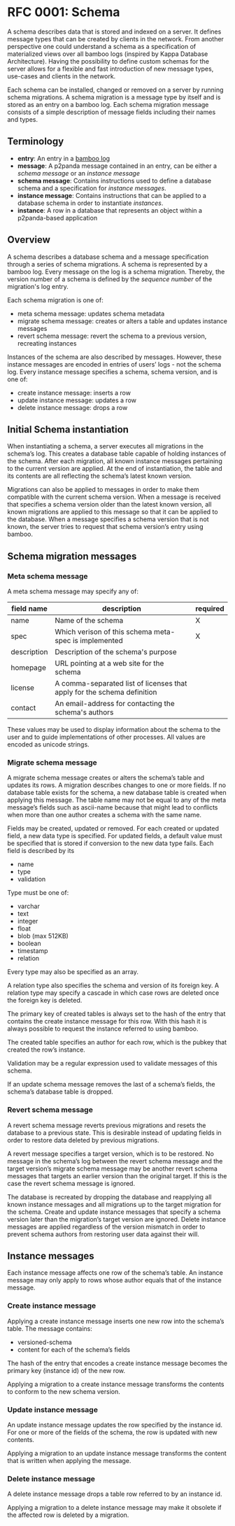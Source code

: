 # RFC 0001: Schema

A schema describes data that is stored and indexed on a server. It defines  message types that can be created by clients in the network. From another perspective one could understand a schema as a specification of materialized views over all bamboo logs (inspired by Kappa Database Architecture). Having the possibility to define custom schemas for the server allows for a flexible and fast introduction of new message types, use-cases and clients in the network.

Each schema can be installed, changed or removed on a server by running schema migrations. A schema migration is a message type by itself and is stored as an entry on a bamboo log. Each schema migration message consists of a simple description of message fields including their names and types.

## Terminology

- **entry**: An entry in a [bamboo log](https://github.com/AljoschaMeyer/bamboo)
- **message**: A p2panda message contained in an entry, can be either a *schema message* or an *instance message*
- **schema message**: Contains instructions used to define a database schema and a specification for *instance messages*.
- **instance message**: Contains instructions that can be applied to a database schema in order to instantiate *instances*.
- **instance**: A row in a database that represents an object within a p2panda-based application

## Overview

A schema describes a database schema and a message specification through a series of schema migrations. A schema is represented by a bamboo log. Every message on the log is a schema migration. Thereby, the version number of a schema is defined by the *sequence number* of the migration's log entry.

Each schema migration is one of:

- meta schema message: updates schema metadata
- migrate schema message: creates or alters a table and updates instance messages
- revert schema message: revert the schema to a previous version, recreating instances

Instances of the schema are also described by messages. However, these instance messages are encoded in entries of users’ logs - not the schema log. Every instance message specifies a schema, schema version, and is one of:

- create instance message: inserts a row
- update instance message: updates a row
- delete instance message: drops a row

## Initial Schema instantiation

When instantiating a schema, a server executes all migrations in the schema’s log. This creates a database table capable of holding instances of the schema. After each migration, all known instance messages pertaining to the current version are applied. At the end of instantiation, the table and its contents are all reflecting the schema’s latest known version.

Migrations can also be applied to messages in order to make them compatible with the current schema version. When a message is received that specifies a schema version older than the latest known version, all known migrations are applied to this message so that it can be applied to the database. When a message specifies a schema version that is not known, the server tries to request that schema version’s entry using bamboo.

## Schema migration messages

### Meta schema message

A meta schema message may specify any of:

| field name | description | required |
| --- | --- | --- |
| name | Name of the schema | X |
| spec | Which verison of this schema meta-spec is implemented | X |
| description | Description of the schema's purpose | |
| homepage | URL pointing at a web site for the schema | |
| license | A comma-separated list of licenses that apply for the schema definition | |
| contact | An email-address for contacting the schema's authors | |

These values may be used to display information about the schema to the user and to guide implementations of other processes. All values are encoded as unicode strings.

### Migrate schema message

A migrate schema message creates or alters the schema’s table and updates its rows. A migration describes changes to one or more fields. If no database table exists for the schema, a new database table is created when applying this message. The table name may not be equal to any of the meta message’s fields such as ascii-name because that might lead to conflicts when more than one author creates a schema with the same name.

Fields may be created, updated or removed. For each created or updated field, a new data type is specified. For updated fields, a default value must be specified that is stored if conversion to the new data type fails. Each field is described by its

- name
- type
- validation

Type must be one of:

- varchar
- text
- integer
- float
- blob (max 512KB)
- boolean
- timestamp
- relation

Every type may also be specified as an array.

A relation type also specifies the schema and version of its foreign key. A relation type may specify a cascade in which case rows are deleted once the foreign key is deleted.

The primary key of created tables is always set to the hash of the entry that contains the create instance message for this row. With this hash it is always possible to request the instance referred to using bamboo.

The created table specifies an author for each row, which is the pubkey that created the row’s instance.

Validation may be a regular expression used to validate messages of this schema.

If an update schema message removes the last of a schema’s fields, the schema’s database table is dropped.

### Revert schema message

A revert schema message reverts previous migrations and resets the database to a previous state. This is desirable instead of updating fields in order to restore data deleted by previous migrations.

A revert message specifies a target version, which is to be restored. No message in the schema’s log between the revert schema message and the target version’s migrate schema message may be another revert schema messages that targets an earlier version than the original target. If this is the case the revert schema message is ignored.

The database is recreated by dropping the database and reapplying all known instance messages and all migrations up to the target migration for the schema. Create and update instance messages that specify a schema version later than the migration’s target version are ignored. Delete instance messages are applied regardless of the version mismatch in order to prevent schema authors from restoring user data against their will.

## Instance messages

Each instance message affects one row of the schema’s table. An instance message may only apply to rows whose author equals that of the instance message.

### Create instance message

Applying a create instance message inserts one new row into the schema’s table. The message contains:

- versioned-schema
- content for each of the schema’s fields

The hash of the entry that encodes a create instance message becomes the primary key (instance id) of the new row.

Applying a migration to a create instance message transforms the contents to conform to the new schema version.

### Update instance message

An update instance message updates the row specified by the instance id. For one or more of the fields of the schema, the row is updated with new contents.

Applying a migration to an update instance message transforms the content that is written when applying the message.

### Delete instance message

A delete instance message drops a table row referred to by an instance id.

Applying a migration to a delete instance message may make it obsolete if the affected row is deleted by a migration.
